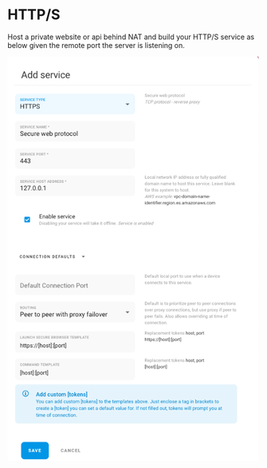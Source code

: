 # HTTP/S

Host a private website or api behind NAT and build your HTTP/S service as below given the remote port the server is listening on.

![](../../.gitbook/assets/https.png)
